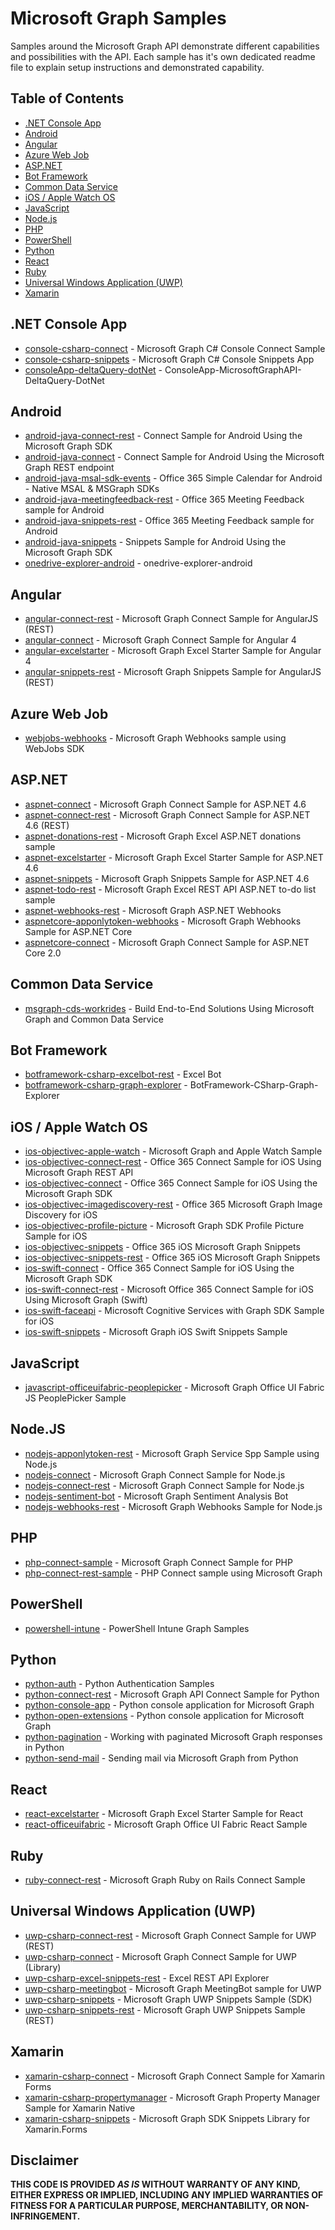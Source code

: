 # Microsoft Graph Samples

Samples around the Microsoft Graph API demonstrate different capabilities and possibilities with the API. Each sample has it's own dedicated readme file to explain setup instructions and demonstrated capability.

## Table of Contents

- [.NET Console App](#net-console-app)
- [Android](#android)
- [Angular](#angular)
- [Azure Web Job](#azure-web-job)
- [ASP.NET](#aspnet)
- [Bot Framework](#bot-framework)
- [Common Data Service](#common-data-service)
- [iOS / Apple Watch OS](#ios--apple-watch-os)
- [JavaScript](#javascript)
- [Node.js](#nodejs)
- [PHP](#php)
- [PowerShell](#powershell)
- [Python](#python)
- [React](#react)
- [Ruby](#ruby)
- [Universal Windows Application (UWP)](#universal-windows-application-uwp)
- [Xamarin](#xamarin)

## .NET Console App

- [console-csharp-connect](./console-csharp-connect) - Microsoft Graph C# Console Connect Sample
- [console-csharp-snippets](./console-csharp-snippets) - Microsoft Graph C# Console Snippets App
- [consoleApp-deltaQuery-dotNet](./consoleApp-deltaQuery-dotNet) - ConsoleApp-MicrosoftGraphAPI-DeltaQuery-DotNet

## Android

- [android-java-connect-rest](./android-java-connect-rest) - Connect Sample for Android Using the Microsoft Graph SDK
- [android-java-connect](./android-java-connect) - Connect Sample for Android Using the Microsoft Graph REST endpoint
- [android-java-msal-sdk-events](./android-java-msal-sdk-events) - Office 365 Simple Calendar for Android - Native MSAL & MSGraph SDKs
- [android-java-meetingfeedback-rest](./android-java-meetingfeedback-rest) - Office 365 Meeting Feedback sample for Android
- [android-java-snippets-rest](./android-java-snippets-rest) - Office 365 Meeting Feedback sample for Android
- [android-java-snippets](./android-java-snippets) - Snippets Sample for Android Using the Microsoft Graph SDK
- [onedrive-explorer-android](./onedrive-explorer-android) - onedrive-explorer-android

## Angular

- [angular-connect-rest](./angular-connect-rest) - Microsoft Graph Connect Sample for AngularJS (REST)
- [angular-connect](./angular-connect) - Microsoft Graph Connect Sample for Angular 4
- [angular-excelstarter](./angular-excelstarter) - Microsoft Graph Excel Starter Sample for Angular 4
- [angular-snippets-rest](./angular-snippets-rest) - Microsoft Graph Snippets Sample for AngularJS (REST)

## Azure Web Job

- [webjobs-webhooks](./webjobs-webhooks) - Microsoft Graph Webhooks sample using WebJobs SDK

## ASP.NET

- [aspnet-connect](./aspnet-connect) - Microsoft Graph Connect Sample for ASP.NET 4.6
- [aspnet-connect-rest](./aspnet-connect-rest) - Microsoft Graph Connect Sample for ASP.NET 4.6 (REST)
- [aspnet-donations-rest](./aspnet-donations-rest) - Microsoft Graph Excel ASP.NET donations sample
- [aspnet-excelstarter](./aspnet-excelstarter) - Microsoft Graph Excel Starter Sample for ASP.NET 4.6
- [aspnet-snippets](./aspnet-snippets) - Microsoft Graph Snippets Sample for ASP.NET 4.6
- [aspnet-todo-rest](./aspnet-todo-rest) - Microsoft Graph Excel REST API ASP.NET to-do list sample
- [aspnet-webhooks-rest](./aspnet-webhooks-rest) - Microsoft Graph ASP.NET Webhooks
- [aspnetcore-apponlytoken-webhooks](./aspnetcore-apponlytoken-webhooks) - Microsoft Graph Webhooks Sample for ASP.NET Core
- [aspnetcore-connect](./aspnetcore-connect) - Microsoft Graph Connect Sample for ASP.NET Core 2.0

## Common Data Service

- [msgraph-cds-workrides](./msgraph-cds-workrides) - Build End-to-End Solutions Using Microsoft Graph and Common Data Service

## Bot Framework

- [botframework-csharp-excelbot-rest](./botframework-csharp-excelbot-rest) - Excel Bot
- [botframework-csharp-graph-explorer](./botframework-csharp-graph-explorer) - BotFramework-CSharp-Graph-Explorer

## iOS / Apple Watch OS

- [ios-objectivec-apple-watch](./ios-objectivec-apple-watch) - Microsoft Graph and Apple Watch Sample
- [ios-objectivec-connect-rest](./ios-objectivec-connect-rest) - Office 365 Connect Sample for iOS Using Microsoft Graph REST API
- [ios-objectivec-connect](./ios-objectivec-connect) - Office 365 Connect Sample for iOS Using the Microsoft Graph SDK
- [ios-objectivec-imagediscovery-rest](./ios-objectivec-imagediscovery-rest) - Office 365 Microsoft Graph Image Discovery for iOS
- [ios-objectivec-profile-picture](./ios-objectivec-profile-picture) - Microsoft Graph SDK Profile Picture Sample for iOS
- [ios-objectivec-snippets](./ios-objectivec-snippets) - Office 365 iOS Microsoft Graph Snippets
- [ios-objectivec-snippets-rest](./ios-objectivec-snippets-rest) - Office 365 iOS Microsoft Graph Snippets
- [ios-swift-connect](./ios-swift-connect) - Office 365 Connect Sample for iOS Using the Microsoft Graph SDK
- [ios-swift-connect-rest](./ios-swift-connect-rest) - Microsoft Office 365 Connect Sample for iOS Using Microsoft Graph (Swift)
- [ios-swift-faceapi](./ios-swift-faceapi) - Microsoft Cognitive Services with Graph SDK Sample for iOS
- [ios-swift-snippets](./ios-swift-snippets) - Microsoft Graph iOS Swift Snippets Sample

## JavaScript

- [javascript-officeuifabric-peoplepicker](./javascript-officeuifabric-peoplepicker) - Microsoft Graph Office UI Fabric JS PeoplePicker Sample

## Node.JS

- [nodejs-apponlytoken-rest](./nodejs-apponlytoken-rest) - Microsoft Graph Service Spp Sample using Node.js
- [nodejs-connect](./nodejs-connect) - Microsoft Graph Connect Sample for Node.js
- [nodejs-connect-rest](./nodejs-connect-rest) - Microsoft Graph Connect Sample for Node.js
- [nodejs-sentiment-bot](./nodejs-sentiment-bot) - Microsoft Graph Sentiment Analysis Bot
- [nodejs-webhooks-rest](./nodejs-webhooks-rest) - Microsoft Graph Webhooks Sample for Node.js

## PHP

- [php-connect-sample](./php-connect-sample) - Microsoft Graph Connect Sample for PHP
- [php-connect-rest-sample](./php-connect-rest-sample) - PHP Connect sample using Microsoft Graph

## PowerShell

- [powershell-intune](./powershell-intune) - PowerShell Intune Graph Samples

## Python

- [python-auth](./python-auth) - Python Authentication Samples
- [python-connect-rest](./python-connect-rest) - Microsoft Graph API Connect Sample for Python
- [python-console-app](./python-console-app) - Python console application for Microsoft Graph
- [python-open-extensions](./python-open-extensions) - Python console application for Microsoft Graph
- [python-pagination](./python-pagination) - Working with paginated Microsoft Graph responses in Python
- [python-send-mail](./python-send-mail) - Sending mail via Microsoft Graph from Python

## React

- [react-excelstarter](./react-excelstarter) - Microsoft Graph Excel Starter Sample for React
- [react-officeuifabric](./react-officeuifabric) - Microsoft Graph Office UI Fabric React Sample

## Ruby

- [ruby-connect-rest](./ruby-connect-rest) - Microsoft Graph Ruby on Rails Connect Sample

## Universal Windows Application (UWP)

- [uwp-csharp-connect-rest](./uwp-csharp-connect-rest) - Microsoft Graph Connect Sample for UWP (REST)
- [uwp-csharp-connect](./uwp-csharp-connect) - Microsoft Graph Connect Sample for UWP (Library)
- [uwp-csharp-excel-snippets-rest](./uwp-csharp-excel-snippets-rest) - Excel REST API Explorer
- [uwp-csharp-meetingbot](./uwp-csharp-meetingbot) - Microsoft Graph MeetingBot sample for UWP
- [uwp-csharp-snippets](./uwp-csharp-snippets) - Microsoft Graph UWP Snippets Sample (SDK)
- [uwp-csharp-snippets-rest](./uwp-csharp-snippets-rest) - Microsoft Graph UWP Snippets Sample (REST)

## Xamarin

- [xamarin-csharp-connect](./xamarin-csharp-connect) - Microsoft Graph Connect Sample for Xamarin Forms
- [xamarin-csharp-propertymanager](./xamarin-csharp-propertymanager) - Microsoft Graph Property Manager Sample for Xamarin Native
- [xamarin-csharp-snippets](./xamarin-csharp-snippets) - Microsoft Graph SDK Snippets Library for Xamarin.Forms

## Disclaimer

**THIS CODE IS PROVIDED *AS IS* WITHOUT WARRANTY OF ANY KIND, EITHER EXPRESS OR IMPLIED, INCLUDING ANY IMPLIED WARRANTIES OF FITNESS FOR A PARTICULAR PURPOSE, MERCHANTABILITY, OR NON-INFRINGEMENT.**

[1]: https://developer.microsoft.com/en-us/graph/code-samples-and-sdks
